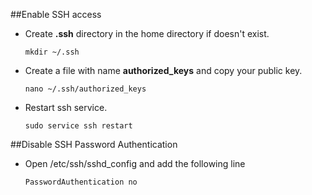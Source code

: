 ##Enable SSH access

* Create **.ssh** directory in the home directory if doesn't exist.

    ```
    mkdir ~/.ssh
    ```
* Create a file with name **authorized\_keys** and copy your public key.

    ```
    nano ~/.ssh/authorized_keys
    ```
* Restart ssh service.

    ```
    sudo service ssh restart
    ```


>
##Disable SSH Password Authentication

* Open /etc/ssh/sshd_config and add the following line

    ```
    PasswordAuthentication no
    ```
